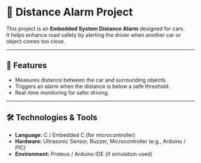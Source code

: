 # 🚗 Distance Alarm Project

This project is an **Embedded System Distance Alarm** designed for cars.  
It helps enhance road safety by alerting the driver when another car or object comes too close.

---

## 📌 Features
- Measures distance between the car and surrounding objects.
- Triggers an alarm when the distance is below a safe threshold.
- Real-time monitoring for safer driving.

---

## 🛠️ Technologies & Tools
- **Language:** C / Embedded C (for microcontroller)  
- **Hardware:** Ultrasonic Sensor, Buzzer, Microcontroller (e.g., Arduino / PIC)  
- **Environment:** Proteus / Arduino IDE (if simulation used)
